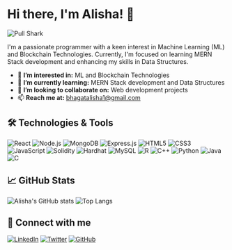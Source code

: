 # Hi there, I'm Alisha! 👋

![Pull Shark](https://img.shields.io/badge/Pull%20Shark-blue)

I'm a passionate programmer with a keen interest in Machine Learning (ML) and Blockchain Technologies. Currently, I'm focused on learning MERN Stack development and enhancing my skills in Data Structures.

- 👀 **I’m interested in:** ML and Blockchain Technologies
- 🌱 **I’m currently learning:** MERN Stack development and Data Structures
- 💞️ **I’m looking to collaborate on:** Web development projects
- 📫 **Reach me at:** [bhagatalisha1@gmail.com](mailto:bhagatalisha1@gmail.com)

## 🛠️ Technologies & Tools

![React](https://img.shields.io/badge/-React-20232A?logo=react&logoColor=61DAFB)
![Node.js](https://img.shields.io/badge/-Node.js-339933?logo=node.js&logoColor=white)
![MongoDB](https://img.shields.io/badge/-MongoDB-47A248?logo=mongodb&logoColor=white)
![Express.js](https://img.shields.io/badge/-Express.js-000000?logo=express&logoColor=white)
![HTML5](https://img.shields.io/badge/-HTML5-E34F26?logo=html5&logoColor=white)
![CSS3](https://img.shields.io/badge/-CSS3-1572B6?logo=css3&logoColor=white)
![JavaScript](https://img.shields.io/badge/-JavaScript-F7DF1E?logo=javascript&logoColor=black)
![Solidity](https://img.shields.io/badge/-Solidity-363636?logo=solidity&logoColor=white)
![Hardhat](https://img.shields.io/badge/-Hardhat-F4A460?logo=hardhat&logoColor=black)
![MySQL](https://img.shields.io/badge/-MySQL-4479A1?logo=mysql&logoColor=white)
![R](https://img.shields.io/badge/-R-276DC3?logo=r&logoColor=white)
![C++](https://img.shields.io/badge/-C++-00599C?logo=cplusplus&logoColor=white)
![Python](https://img.shields.io/badge/-Python-3776AB?logo=python&logoColor=white)
![Java](https://img.shields.io/badge/-Java-007396?logo=java&logoColor=white)
![C](https://img.shields.io/badge/-C-A8B9CC?logo=c&logoColor=white)

## 📈 GitHub Stats

![Alisha's GitHub stats](https://github-readme-stats.vercel.app/api?username=Alisha&show_icons=true&theme=radical)
![Top Langs](https://github-readme-stats.vercel.app/api/top-langs/?username=Alisha&layout=compact&theme=radical)

## 🔗 Connect with me

[![LinkedIn](https://img.shields.io/badge/-LinkedIn-0077B5?logo=linkedin&logoColor=white)](https://www.linkedin.com/in/alisha-0ba8ab278/)
[![Twitter](https://img.shields.io/badge/-Twitter-1DA1F2?logo=twitter&logoColor=white)](https://x.com/bhagatalisha1)
[![GitHub](https://img.shields.io/badge/-GitHub-181717?logo=github&logoColor=white)](https://github.com/itsAlisha)
